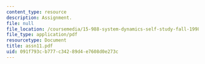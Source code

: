 ```yaml
---
content_type: resource
description: Assignment.
file: null
file_location: /coursemedia/15-988-system-dynamics-self-study-fall-1998-spring-1999/091f793cb777c34289d4e7608d0e273c_assn11.pdf
file_type: application/pdf
resourcetype: Document
title: assn11.pdf
uid: 091f793c-b777-c342-89d4-e7608d0e273c
---
```

